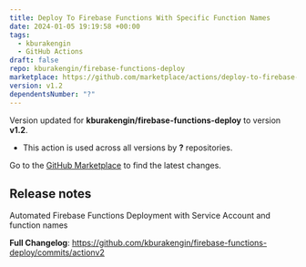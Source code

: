 ```yaml
---
title: Deploy To Firebase Functions With Specific Function Names
date: 2024-01-05 19:19:58 +00:00
tags:
  - kburakengin
  - GitHub Actions
draft: false
repo: kburakengin/firebase-functions-deploy
marketplace: https://github.com/marketplace/actions/deploy-to-firebase-functions-with-specific-function-names
version: v1.2
dependentsNumber: "?"
---
```



Version updated for **kburakengin/firebase-functions-deploy** to version **v1.2**.
- This action is used across all versions by **?** repositories.

Go to the [GitHub Marketplace](https://github.com/marketplace/actions/deploy-to-firebase-functions-with-specific-function-names) to find the latest changes.

## Release notes

Automated Firebase Functions Deployment with Service Account and function names

**Full Changelog**: https://github.com/kburakengin/firebase-functions-deploy/commits/actionv2
